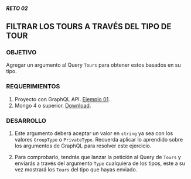 ##### RETO 02
## FILTRAR LOS TOURS A TRAVÉS DEL TIPO DE TOUR

### OBJETIVO
Agregar un argumento al Query `Tours` para obtener estos basados en su tipo.

### REQUERIMIENTOS
1. Proyecto con GraphQL API.  [Ejemplo 01](../Ejemplo-01).
2. Mongo 4 o superior. [Download](https://www.mongodb.com/download-center/community).

### DESARROLLO
1. Este argumento deberá aceptar un valor en `string` ya sea con los valores `GroupType` o `PrivateType`. Recuerda aplicar lo aprendido sobre los argumentos de GraphQL para resolver este ejercicio.

2. Para comprobarlo, tendrás que lanzar la petición al Query de `Tours` y enviarás a través del argumento `Type` cualquiera de los tipos, este a su vez mostrará los `Tours` del tipo que hayas enviado.